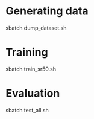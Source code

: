 # Generating data

sbatch dump_dataset.sh
    
# Training

sbatch train_sr50.sh

# Evaluation

sbatch test_all.sh

